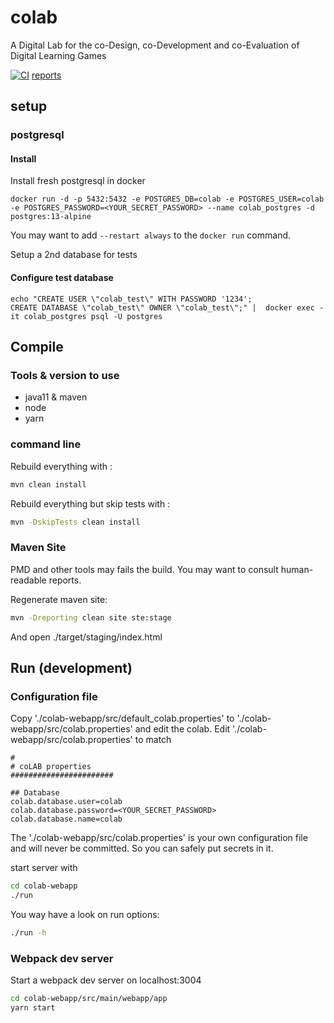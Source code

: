 # colab
A Digital Lab for the co-Design, co-Development and co-Evaluation of Digital Learning Games

[![CI](https://github.com/Heigvd/colab/actions/workflows/ci.yml/badge.svg?branch=main)](https://github.com/Heigvd/colab/actions/workflows/ci.yml) [reports](https://heigvd.github.io/colab/)

## setup

### postgresql

#### Install
Install fresh postgresql in docker
```shell
docker run -d -p 5432:5432 -e POSTGRES_DB=colab -e POSTGRES_USER=colab -e POSTGRES_PASSWORD=<YOUR_SECRET_PASSWORD> --name colab_postgres -d postgres:13-alpine
```
You may want to add `--restart always` to the `docker run` command.

Setup a 2nd database for tests
#### Configure test database

```shell
echo "CREATE USER \"colab_test\" WITH PASSWORD '1234';
CREATE DATABASE \"colab_test\" OWNER \"colab_test\";" |  docker exec -it colab_postgres psql -U postgres
```

## Compile

### Tools & version to use
* java11 & maven
* node
* yarn


### command line
Rebuild everything with :
```bash
mvn clean install
```

Rebuild everything but skip tests with :
```bash
mvn -DskipTests clean install
```

### Maven Site
PMD and other tools may fails the build. You may want to consult human-readable reports.

Regenerate maven site:
```bash
mvn -Dreporting clean site ste:stage
```
And open ./target/staging/index.html

## Run (development)

### Configuration file
Copy './colab-webapp/src/default_colab.properties' to './colab-webapp/src/colab.properties' and edit the colab.
Edit './colab-webapp/src/colab.properties' to match
```
#
# coLAB properties
#######################

## Database
colab.database.user=colab
colab.database.password=<YOUR_SECRET_PASSWORD>
colab.database.name=colab
```

The './colab-webapp/src/colab.properties' is your own configuration file and will never be committed.
So you can safely put secrets in it.

start server with
```bash
cd colab-webapp
./run
```

You way have a look on run options:
```bash
./run -h
```

### Webpack dev server
Start a webpack dev server on localhost:3004
```bash
cd colab-webapp/src/main/webapp/app
yarn start
```
